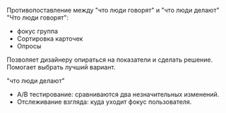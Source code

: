 Противопоставление между "что люди говорят" и "что люди делают"
"Что люди говорят":
- фокус группа
- Сортировка карточек
- Опросы

Позволяет дизайнеру опираться на показатели и сделать решение.
Помогает выбрать лучший вариант.


"что люди делают"
- A/B тестирование: сравниваются два незначительных изменений.
- Отслеживание взгляда: куда уходит фокус пользователя.


